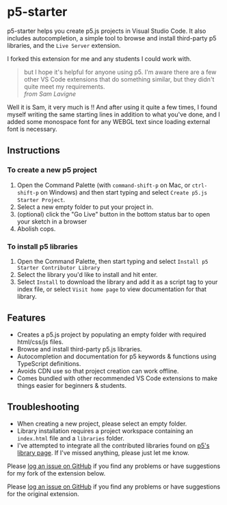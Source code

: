 # p5-starter

p5-starter helps you create p5.js projects in Visual Studio Code. It also includes autocompletion, a simple tool to browse and install third-party p5 libraries, and the `Live Server` extension.

I forked this extension for me and any students I could work with.
> but I hope it's helpful for anyone using p5. I'm aware there are a few other VS Code extensions that do something similar, but they didn't quite meet my requirements.  
*from Sam Lavigne*

Well it is Sam, it very much is !! And after using it quite a few times, I found myself writing the same starting lines in addition to what you've done, and I added some monospace font for any WEBGL text since loading external font is necessary.

## Instructions

### To create a new p5 project

1. Open the Command Palette (with `command-shift-p` on Mac, or `ctrl-shift-p` on Windows) and then start typing and select `Create p5.js Starter Project`. 
2. Select a new empty folder to put your project in.
3. (optional) click the "Go Live" button in the bottom status bar to open your sketch in a browser
4. Abolish cops.

### To install p5 libraries

1. Open the Command Palette, then start typing and select `Install p5 Starter Contributor Library`
2. Select the library you'd like to install and hit enter.
3. Select `Install` to download the library and add it as a script tag to your index file, or select `Visit home page` to view documentation for that library.

## Features

- Creates a p5.js project by populating an empty folder with required html/css/js files.
- Browse and install third-party p5.js libraries.
- Autocompletion and documentation for p5 keywords & functions using TypeScript definitions.
- Avoids CDN use so that project creation can work offline.
- Comes bundled with other recommended VS Code extensions to make things easier for beginners & students.

## Troubleshooting

- When creating a new project, please select an empty folder.
- Library installation requires a project workspace containing an `index.html` file and a `libraries` folder.
- I've attempted to integrate all the contributed libraries found on [p5's library page](https://p5js.org/libraries/). If I've missed anything, please just let me know.


Please [log an issue on GitHub](https://github.com/rbottura/p5-starter/issues) if you find any problems or have suggestions for my fork of the extension below.

Please [log an issue on GitHub](https://github.com/antiboredom/p5.vscode/issues) if you find any problems or have suggestions for the original extension.
